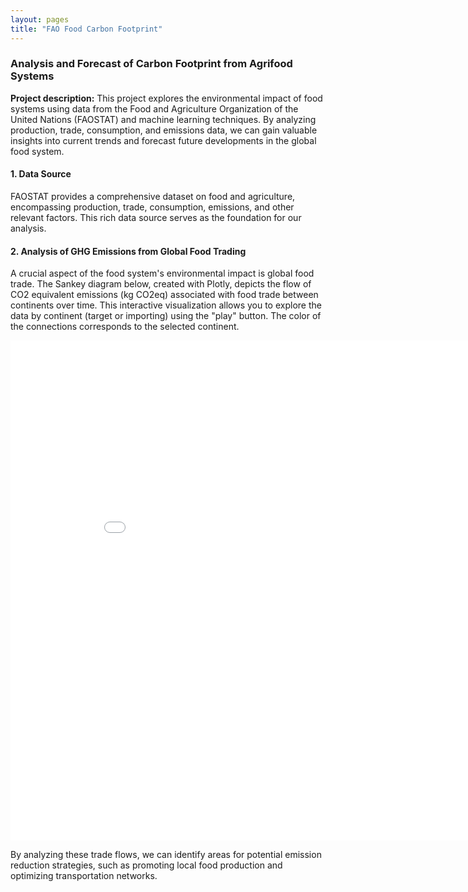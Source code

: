 ```yaml
---
layout: pages
title: "FAO Food Carbon Footprint"
---
```


### Analysis and Forecast of Carbon Footprint from Agrifood Systems

**Project description:** This project explores the environmental impact of food systems using data from the Food and Agriculture Organization of the United Nations (FAOSTAT) and machine learning techniques. By analyzing production, trade, consumption, and emissions data, we can gain valuable insights into current trends and forecast future developments in the global food system.

#### 1. Data Source

FAOSTAT provides a comprehensive dataset on food and agriculture, encompassing production, trade, consumption, emissions, and other relevant factors. This rich data source serves as the foundation for our analysis.

#### 2. Analysis of GHG Emissions from Global Food Trading

A crucial aspect of the food system's environmental impact is global food trade. The Sankey diagram below, created with Plotly, depicts the flow of CO2 equivalent emissions (kg CO2eq) associated with food trade between continents over time. This interactive visualization allows you to explore the data by continent (target or importing) using the "play" button. The color of the connections corresponds to the selected continent.

<iframe width="900" height="800" frameborder="0" scrolling="no" src="//plotly.com/~ezemriv/7.embed"></iframe>

By analyzing these trade flows, we can identify areas for potential emission reduction strategies, such as promoting local food production and optimizing transportation networks.